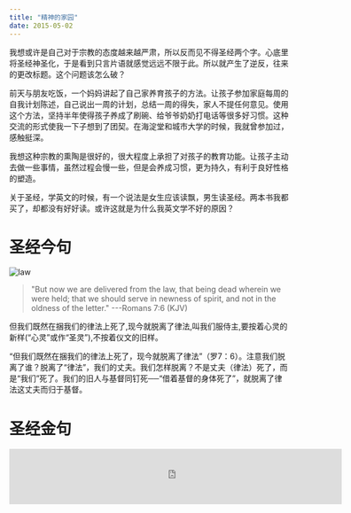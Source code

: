 ```yaml
---
title: "精神的家园"
date: 2015-05-02
---
```


我想或许是自己对于宗教的态度越来越严肃，所以反而见不得圣经两个字。心底里将圣经神圣化，于是看到只言片语就感觉远远不限于此。所以就产生了逆反，往来的更改标题。这个问题该怎么破？

<script type="text/javascript">
document.write("<iframe src=\"http://www.kingjamesonline.org/inspiring-images-widget.php\" style=\"width: 344px; height: 344px; border: 0px solid #ffffff;\"></iframe>");
</script>

前天与朋友吃饭，一个妈妈讲起了自己家养育孩子的方法。让孩子参加家庭每周的自我计划陈述，自己说出一周的计划，总结一周的得失，家人不提任何意见。使用这个方法，坚持半年使得孩子养成了刷碗、给爷爷奶奶打电话等很多好习惯。这种交流的形式使我一下子想到了团契。在海淀堂和城市大学的时候，我就曾参加过，感触挺深。

我想这种宗教的熏陶是很好的，很大程度上承担了对孩子的教育功能。让孩子主动去做一些事情，虽然过程会慢一些，但是会养成习惯，更为持久，有利于良好性格的塑造。

关于圣经，学英文的时候，有一个说法是女生应该读飘，男生读圣经。两本书我都买了，却都没有好好读。或许这就是为什么我英文学不好的原因？

# 圣经今句

<script type="text/javascript">
document.write("<iframe src=\"http://www.kingjamesbibleonline.org/popular-bible-verses-widget.php\" style=\"width: 600px;height: 70px; border: 0px solid #ffffff;\"></iframe>");
</script>

![law](http://oaf2qt3yk.bkt.clouddn.com/440ad84671f91f2ac06cda82ce247561.png)


> "But now we are delivered from the law, that being dead wherein we were held; that we should serve in newness of spirit, and not in the oldness of the letter."
---Romans 7:6 (KJV)

但我们既然在捆我们的律法上死了,现今就脱离了律法,叫我们服侍主,要按着心灵的新样(“心灵”或作“圣灵”),不按着仪文的旧样。

“但我们既然在捆我们的律法上死了，现今就脱离了律法”（罗7：6）。注意我们脱离了谁？脱离了“律法”，我们的丈夫。我们怎样脱离？不是丈夫（律法）死了，而是“我们”死了。我们的旧人与基督同钉死──“借着基督的身体死了”，就脱离了律法这丈夫而归于基督。


# 圣经金句

<IFRAME SRC="http://www.jesusfolk.com/Bible/Verses/1.htm?b1=15&b2=%23000000&b3=Verdana&b4=%23FFFFFF" Name="Bible" SCROLLING="AUTO" HSPACE="0" VSPACE="0" FRAMEBORDER="0" MARGINHEIGHT="5" ALIGN="MIDDLE" MARGINWIDTH="5" WIDTH="600" HEIGHT="100"></IFRAME>
